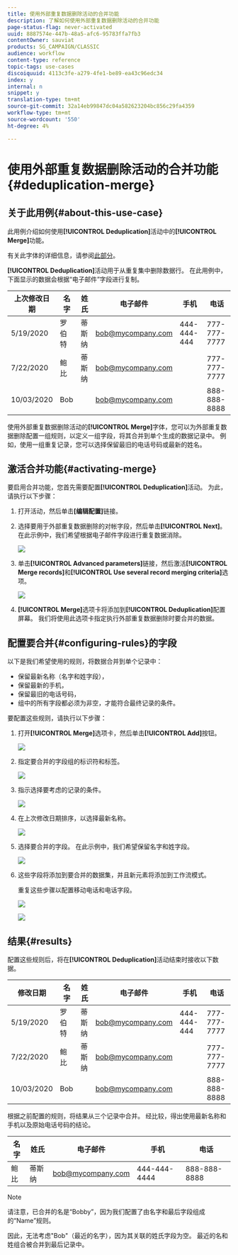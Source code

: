 ```yaml
---
title: 使用外部重复数据删除活动的合并功能
description: 了解如何使用外部重复数据删除活动的合并功能
page-status-flag: never-activated
uuid: 8887574e-447b-48a5-afc6-95783ffa7fb3
contentOwner: sauviat
products: SG_CAMPAIGN/CLASSIC
audience: workflow
content-type: reference
topic-tags: use-cases
discoiquuid: 4113c3fe-a279-4fe1-be89-ea43c96edc34
index: y
internal: n
snippet: y
translation-type: tm+mt
source-git-commit: 32a14eb99847dc04a582623204bc856c29fa4359
workflow-type: tm+mt
source-wordcount: '550'
ht-degree: 4%

---
```



# 使用外部重复数据删除活动的合并功能{#deduplication-merge}

## 关于此用例{#about-this-use-case}

此用例介绍如何使用&#x200B;**[!UICONTROL Deduplication]**&#x200B;活动中的&#x200B;**[!UICONTROL Merge]**&#x200B;功能。

有关此字体的详细信息，请参阅[此部分](../../workflow/using/deduplication.md#merging-fields-into-single-record)。

**[!UICONTROL Deduplication]**&#x200B;活动用于从重复集中删除数据行。 在此用例中，下面显示的数据会根据“电子邮件”字段进行复制。

| 上次修改日期 | 名字 | 姓氏 | 电子邮件 | 手机 | 电话 |
|-----|------------|-----------|-------|--------------|------|
| 5/19/2020 | 罗伯特 | 蒂斯纳 | bob@mycompany.com | 444-444-444 | 777-777-7777 |
| 7/22/2020 | 鲍比 | 蒂斯纳 | bob@mycompany.com |  | 777-777-7777 |
| 10/03/2020 | Bob |  | bob@mycompany.com |  | 888-888-8888 |

使用外部重复数据删除活动的&#x200B;**[!UICONTROL Merge]**&#x200B;字体，您可以为外部重复数据删除配置一组规则，以定义一组字段，将其合并到单个生成的数据记录中。 例如，使用一组重复记录，您可以选择保留最旧的电话号码或最新的姓名。

## 激活合并功能{#activating-merge}


要启用合并功能，您首先需要配置&#x200B;**[!UICONTROL Deduplication]**&#x200B;活动。 为此，请执行以下步骤：

1. 打开活动，然后单击&#x200B;**[编辑配置]**&#x200B;链接。

1. 选择要用于外部重复数据删除的对帐字段，然后单击&#x200B;**[!UICONTROL Next]**。 在此示例中，我们希望根据电子邮件字段进行重复数据消除。

   ![](assets/uc_merge_edit.png)

1. 单击&#x200B;**[!UICONTROL Advanced parameters]**&#x200B;链接，然后激活&#x200B;**[!UICONTROL Merge records]**&#x200B;和&#x200B;**[!UICONTROL Use several record merging criteria]**&#x200B;选项。

   ![](assets/uc_merge_advanced_parameters.png)

1. **[!UICONTROL Merge]**&#x200B;选项卡将添加到&#x200B;**[!UICONTROL Deduplication]**&#x200B;配置屏幕。 我们将使用此选项卡指定执行外部重复数据删除时要合并的数据。

## 配置要合并{#configuring-rules}的字段

以下是我们希望使用的规则，将数据合并到单个记录中：

* 保留最新名称（名字和姓字段），
* 保留最新的手机，
* 保留最旧的电话号码，
* 组中的所有字段都必须为非空，才能符合最终记录的条件。

要配置这些规则，请执行以下步骤：

1. 打开&#x200B;**[!UICONTROL Merge]**&#x200B;选项卡，然后单击&#x200B;**[!UICONTROL Add]**&#x200B;按钮。

   ![](assets/uc_merge_add.png)

1. 指定要合并的字段组的标识符和标签。

   ![](assets/uc_merge_identifier.png)

1. 指示选择要考虑的记录的条件。

   ![](assets/uc_merge_filter.png)

1. 在上次修改日期排序，以选择最新名称。

   ![](assets/uc_merge_sort.png)

1. 选择要合并的字段。 在此示例中，我们希望保留名字和姓字段。

   ![](assets/uc_merge_keep.png)

1. 这些字段将添加到要合并的数据集，并且新元素将添加到工作流模式。

   重复这些步骤以配置移动电话和电话字段。

   ![](assets/dedup8.png)

   ![](assets/dedup9.png)

## 结果{#results}

配置这些规则后，将在&#x200B;**[!UICONTROL Deduplication]**&#x200B;活动结束时接收以下数据。

| 修改日期 | 名字 | 姓氏 | 电子邮件 | 手机 | 电话 |
-----|------------|-----------|-------|--------------|------|
| 5/19/2020 | 罗伯特 | 蒂斯纳 | bob@mycompany.com | 444-444-444 | 777-777-7777 |
| 7/22/2020 | 鲍比 | 蒂斯纳 | bob@mycompany.com |  | 777-777-7777 |
| 10/03/2020 | Bob |  | bob@mycompany.com |  | 888-888-8888 |

根据之前配置的规则，将结果从三个记录中合并。 经比较，得出使用最新名称和手机以及原始电话号码的结论。

| 名字 | 姓氏 | 电子邮件 | 手机 | 电话 |
|------------|-----------|-------|--------------|------|
| 鲍比 | 蒂斯纳 | bob@mycompany.com | 444-444-4444 | 888-888-8888 |

>[!NOTE]
>
> 请注意，已合并的名是“Bobby”，因为我们配置了由名字和最后字段组成的“Name”规则。
>
>因此，无法考虑&quot;Bob&quot;（最近的名字），因为其关联的姓氏字段为空。 最近的名和姓组合被合并到最后记录中。
